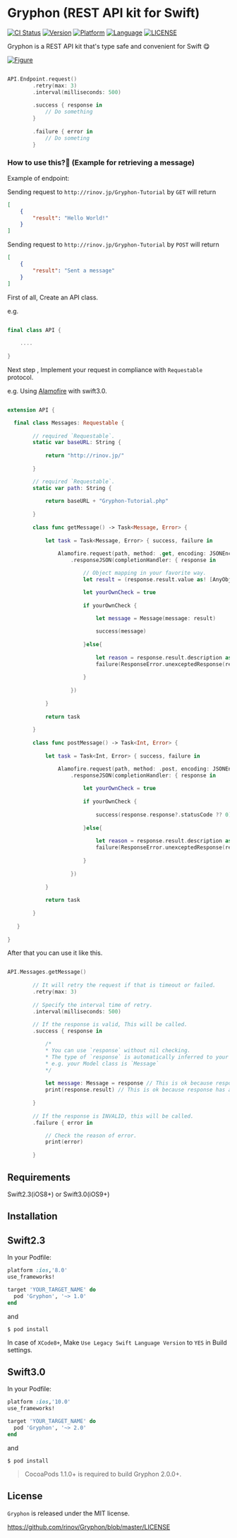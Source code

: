 # Gryphon (REST API kit for Swift)

[![CI Status](https://travis-ci.org/rinov/Gryphon.svg?branch=master)](https://travis-ci.org/rinov/Gryphon.svg?branch=master)
[![Version](https://img.shields.io/cocoapods/v/Gryphon.svg?style=flat)](http://cocoapods.org/pods/Gryphon)
[![Platform](https://img.shields.io/badge/Platform-iOS-lightgrey.svg)](https://img.shields.io/badge/Platform-iOS-lightgrey.svg)
[![Language](https://img.shields.io/badge/Language-Swift%203.0%20and%202.3%20are%20compatible-blue.svg)](https://img.shields.io/badge/Language-Swift%203.0%20and%202.3%20are%20compatible-blue.svg)
[![LICENSE](https://img.shields.io/badge/LICENSE-MIT-yellow.svg)](https://img.shields.io/badge/LICENSE-MIT-yellow.svg)

Gryphon is a REST API kit that's type safe and convenient for Swift :yum:

[![Figure](http://i.imgur.com/i8Yqt8g.png)](http://i.imgur.com/i8Yqt8g.png)

```swift

API.Endpoint.request()
        .retry(max: 3)
        .interval(milliseconds: 500)
        
        .success { response in
            // Do something
        }
        
        .failure { error in
            // Do someting 
        }

```


### How to use this?:eyes: (Example for retrieving a message)

Example of endpoint:

Sending request to `http://rinov.jp/Gryphon-Tutorial` by `GET` will return

```json
[
    {
        "result": "Hello World!"
    }
]
```

Sending request to `http://rinov.jp/Gryphon-Tutorial` by `POST` will return

```json
[
    {
        "result": "Sent a message"
    }
]
```

First of all, Create an API class.

e.g.

```swift

final class API {
    
    ....
    
}

```

Next step , Implement your request in compliance with `Requestable` protocol.

e.g. Using [Alamofire](https://github.com/Alamofire/Alamofire) with swift3.0.

```swift

extension API {

  final class Messages: Requestable {
        
        // required `Requestable`.
        static var baseURL: String {
            
            return "http://rinov.jp/"
            
        }

        // required `Requestable`.
        static var path: String {
            
            return baseURL + "Gryphon-Tutorial.php"
            
        }
        
        class func getMessage() -> Task<Message, Error> {
            
            let task = Task<Message, Error> { success, failure in
                
                Alamofire.request(path, method: .get, encoding: JSONEncoding.default)
                    .responseJSON(completionHandler: { response in

                        // Object mapping in your favorite way.
                        let result = (response.result.value as! [AnyObject])[0]["result"] as! String

                        let yourOwnCheck = true
                        
                        if yourOwnCheck {
                            
                            let message = Message(message: result)

                            success(message)
                            
                        }else{
                            
                            let reason = response.result.description as AnyObject
                            failure(ResponseError.unexceptedResponse(reason))
                            
                        }
                        
                    })
                
            }
            
            return task
            
        }
        
        class func postMessage() -> Task<Int, Error> {
            
            let task = Task<Int, Error> { success, failure in

                Alamofire.request(path, method: .post, encoding: JSONEncoding.default)
                    .responseJSON(completionHandler: { response in
                     
                        let yourOwnCheck = true
                        
                        if yourOwnCheck {
                            
                            success(response.response?.statusCode ?? 0)
                            
                        }else{
                            
                            let reason = response.result.description as AnyObject
                            failure(ResponseError.unexceptedResponse(reason))
                            
                        }
                        
                    })
                
            }
            
            return task
            
        }
        
   }
    
}

```

After that you can use it like this.

```swift

API.Messages.getMessage()
        
        // It will retry the request if that is timeout or failed.
        .retry(max: 3)
        
        // Specify the interval time of retry.
        .interval(milliseconds: 500)
        
        // If the response is valid, This will be called.
        .success { response in

            /*
            * You can use `response` without nil checking.
            * The type of `response` is automatically inferred to your Response class.
            * e.g. your Model class is `Message`
            */
            
            let message: Message = response // This is ok because response is NOT optional type.
            print(response.result) // This is ok because response has already object mapping.
            
        }
        
        // If the response is INVALID, this will be called.
        .failure { error in

            // Check the reason of error.
            print(error)
            
        }

```

## Requirements

Swift2.3(iOS8+) or Swift3.0(iOS9+)

## Installation

## Swift2.3

In your Podfile:

```ruby
platform :ios,'8.0'
use_frameworks!

target 'YOUR_TARGET_NAME' do
  pod 'Gryphon', '~> 1.0'
end

```
and

`$ pod install`

In case of `XCode8+`, Make `Use Legacy Swift Language Version` to `YES` in Build settings.

## Swift3.0

In your Podfile:

```ruby
platform :ios,'10.0'
use_frameworks!

target 'YOUR_TARGET_NAME' do
  pod 'Gryphon', '~> 2.0'
end

```
and

`$ pod install`
> CocoaPods 1.1.0+ is required to build Gryphon 2.0.0+.

## License

`Gryphon` is released under the MIT license.

https://github.com/rinov/Gryphon/blob/master/LICENSE
